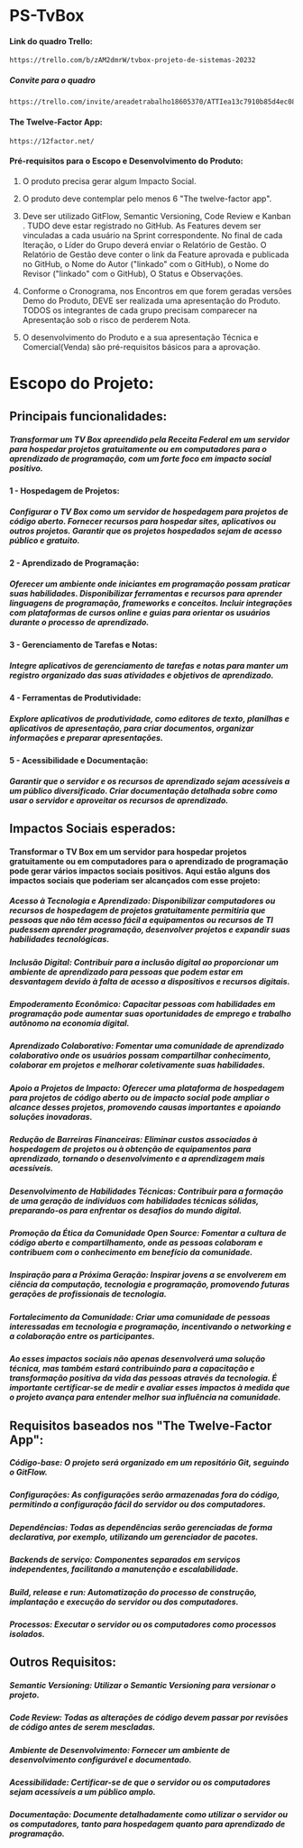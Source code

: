 # PS-TvBox

#### Link do quadro Trello:
```
https://trello.com/b/zAM2dmrW/tvbox-projeto-de-sistemas-20232
```
##### Convite para o quadro
```
https://trello.com/invite/areadetrabalho18605370/ATTIea13c7910b85d4ec082e512e134e2ccf0B307FCE
```

#### The Twelve-Factor App:

```
https://12factor.net/
```

#### Pré-requisitos para o Escopo e Desenvolvimento do Produto:
1. O produto precisa gerar algum Impacto Social.

2. O produto deve contemplar pelo menos 6 "The twelve-factor app".

3. Deve ser utilizado GitFlow, Semantic Versioning, Code Review e Kanban . TUDO deve estar registrado no GitHub. As Features devem ser vinculadas a cada usuário na Sprint correspondente. No final de cada Iteração, o Líder do Grupo deverá enviar o Relatório de Gestão. O Relatório de Gestão deve conter o link da Feature aprovada e publicada no GitHub, o Nome do Autor ("linkado" com o GitHub), o Nome do Revisor ("linkado" com o GitHub), O Status e Observações. 



4. Conforme o Cronograma, nos Encontros em que forem geradas versões Demo do Produto, DEVE ser realizada uma apresentação do Produto. TODOS os integrantes de cada grupo precisam comparecer na Apresentação sob o risco de perderem Nota.

5. O desenvolvimento do Produto e a sua apresentação Técnica e Comercial(Venda) são pré-requisitos básicos para a aprovação.

##
# Escopo do Projeto:
## Principais funcionalidades:
##### Transformar um TV Box apreendido pela Receita Federal em um servidor para hospedar projetos gratuitamente ou em computadores para o aprendizado de programação, com um forte foco em impacto social positivo.

#### 1 - Hospedagem de Projetos:

##### Configurar o TV Box como um servidor de hospedagem para projetos de código aberto. Fornecer recursos para hospedar sites, aplicativos ou outros projetos. Garantir que os projetos hospedados sejam de acesso público e gratuito.

#### 2 - Aprendizado de Programação:

##### Oferecer um ambiente onde iniciantes em programação possam praticar suas habilidades. Disponibilizar ferramentas e recursos para aprender linguagens de programação, frameworks e conceitos. Incluir integrações com plataformas de cursos online e guias para orientar os usuários durante o processo de aprendizado.

#### 3 - Gerenciamento de Tarefas e Notas:
##### Integre aplicativos de gerenciamento de tarefas e notas para manter um registro organizado das suas atividades e objetivos de aprendizado.

#### 4 - Ferramentas de Produtividade:
##### Explore aplicativos de produtividade, como editores de texto, planilhas e aplicativos de apresentação, para criar documentos, organizar informações e preparar apresentações.

#### 5 - Acessibilidade e Documentação:
##### Garantir que o servidor e os recursos de aprendizado sejam acessíveis a um público diversificado. Criar documentação detalhada sobre como usar o servidor e aproveitar os recursos de aprendizado.

## Impactos Sociais esperados:
#### Transformar o TV Box em um servidor para hospedar projetos gratuitamente ou em computadores para o aprendizado de programação pode gerar vários impactos sociais positivos. Aqui estão alguns dos impactos sociais que poderiam ser alcançados com esse projeto:

##### Acesso à Tecnologia e Aprendizado: Disponibilizar computadores ou recursos de hospedagem de projetos gratuitamente permitiria que pessoas que não têm acesso fácil a equipamentos ou recursos de TI pudessem aprender programação, desenvolver projetos e expandir suas habilidades tecnológicas.

##### Inclusão Digital: Contribuir para a inclusão digital ao proporcionar um ambiente de aprendizado para pessoas que podem estar em desvantagem devido à falta de acesso a dispositivos e recursos digitais.

##### Empoderamento Econômico: Capacitar pessoas com habilidades em programação pode aumentar suas oportunidades de emprego e trabalho autônomo na economia digital.

##### Aprendizado Colaborativo: Fomentar uma comunidade de aprendizado colaborativo onde os usuários possam compartilhar conhecimento, colaborar em projetos e melhorar coletivamente suas habilidades.

##### Apoio a Projetos de Impacto: Oferecer uma plataforma de hospedagem para projetos de código aberto ou de impacto social pode ampliar o alcance desses projetos, promovendo causas importantes e apoiando soluções inovadoras.

##### Redução de Barreiras Financeiras: Eliminar custos associados à hospedagem de projetos ou à obtenção de equipamentos para aprendizado, tornando o desenvolvimento e a aprendizagem mais acessíveis.

##### Desenvolvimento de Habilidades Técnicas: Contribuir para a formação de uma geração de indivíduos com habilidades técnicas sólidas, preparando-os para enfrentar os desafios do mundo digital.

##### Promoção da Ética da Comunidade Open Source: Fomentar a cultura de código aberto e compartilhamento, onde as pessoas colaboram e contribuem com o conhecimento em benefício da comunidade.

##### Inspiração para a Próxima Geração: Inspirar jovens a se envolverem em ciência da computação, tecnologia e programação, promovendo futuras gerações de profissionais de tecnologia.

##### Fortalecimento da Comunidade: Criar uma comunidade de pessoas interessadas em tecnologia e programação, incentivando o networking e a colaboração entre os participantes.

##### Ao esses impactos sociais não apenas desenvolverá uma solução técnica, mas também estará contribuindo para a capacitação e transformação positiva da vida das pessoas através da tecnologia. É importante certificar-se de medir e avaliar esses impactos à medida que o projeto avança para entender melhor sua influência na comunidade.

## Requisitos baseados nos "The Twelve-Factor App":
##### Código-base: O projeto será organizado em um repositório Git, seguindo o GitFlow.

##### Configurações: As configurações serão armazenadas fora do código, permitindo a configuração fácil do servidor ou dos computadores.

##### Dependências: Todas as dependências serão gerenciadas de forma declarativa, por exemplo, utilizando um gerenciador de pacotes.

##### Backends de serviço: Componentes separados em serviços independentes, facilitando a manutenção e escalabilidade.

##### Build, release e run: Automatização do processo de construção, implantação e execução do servidor ou dos computadores.

##### Processos: Executar o servidor ou os computadores como processos isolados.

## Outros Requisitos:
##### Semantic Versioning: Utilizar o Semantic Versioning para versionar o projeto.
##### Code Review: Todas as alterações de código devem passar por revisões de código antes de serem mescladas.
##### Ambiente de Desenvolvimento: Fornecer um ambiente de desenvolvimento configurável e documentado.
##### Acessibilidade: Certificar-se de que o servidor ou os computadores sejam acessíveis a um público amplo.
##### Documentação: Documente detalhadamente como utilizar o servidor ou os computadores, tanto para hospedagem quanto para aprendizado de programação.
